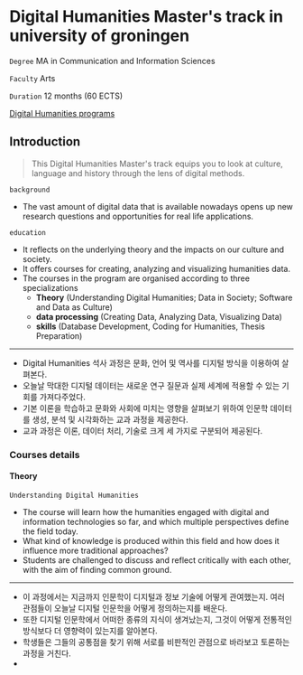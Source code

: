 Digital Humanities Master's track in university of groningen
============================================================

`Degree` MA in Communication and Information Sciences

`Faculty` Arts

`Duration` 12 months (60 ECTS)

[Digital Humanities programs ](https://www.rug.nl/masters/digital-humanities/programme)

Introduction
------------

> This Digital Humanities Master's track equips you to look at culture, language and history through the lens of digital methods.

`background`

-	The vast amount of digital data that is available nowadays opens up new research questions and opportunities for real life applications.

`education`

-	It reflects on the underlying theory and the impacts on our culture and society.
-	It offers courses for creating, analyzing and visualizing humanities data.
-	The courses in the program are organised according to three specializations
	-	**Theory** (Understanding Digital Humanities; Data in Society; Software and Data as Culture)
	-	**data processing** (Creating Data, Analyzing Data, Visualizing Data)
	-	**skills** (Database Development, Coding for Humanities, Thesis Preparation)

---

-	Digital Humanities 석사 과정은 문화, 언어 및 역사를 디지털 방식을 이용하여 살펴본다.
-	오늘날 막대한 디지털 데이터는 새로운 연구 질문과 실제 세계에 적용할 수 있는 기회를 가져다주었다.
-	기본 이론을 학습하고 문화와 사회에 미치는 영향을 살펴보기 위하여 인문학 데이터를 생성, 분석 및 시각화하는 교과 과정을 제공한다.
-	교과 과정은 이론, 데이터 처리, 기술로 크게 세 가지로 구분되어 제공된다.

### Courses details

#### Theory

`Understanding Digital Humanities`

-	The course will learn how the humanities engaged with digital and information technologies so far, and which multiple perspectives define the field today.
-	What kind of knowledge is produced within this field and how does it influence more traditional approaches?
-	Students are challenged to discuss and reflect critically with each other, with the aim of finding common ground.

---

-	이 과정에서는 지금까지 인문학이 디지털과 정보 기술에 어떻게 관여했는지. 여러 관점들이 오늘날 디지털 인문학을 어떻게 정의하는지를 배운다.
-	또한 디지털 인문학에서 어떠한 종류의 지식이 생겨났는지, 그것이 어떻게 전통적인 방식보다 더 영향력이 있는지를 알아본다.
-	학생들은 그들의 공통점을 찾기 위해 서로를 비판적인 관점으로 바라보고 토론하는 과정을 거친다.
-
